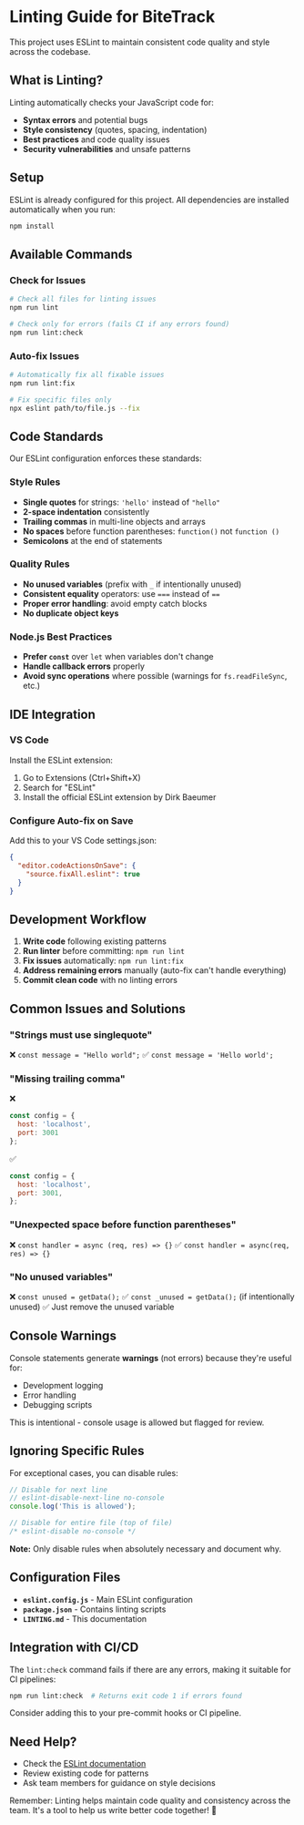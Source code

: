 # Linting Guide for BiteTrack

This project uses ESLint to maintain consistent code quality and style across the codebase.

## What is Linting?

Linting automatically checks your JavaScript code for:
- **Syntax errors** and potential bugs
- **Style consistency** (quotes, spacing, indentation)
- **Best practices** and code quality issues
- **Security vulnerabilities** and unsafe patterns

## Setup

ESLint is already configured for this project. All dependencies are installed automatically when you run:

```bash
npm install
```

## Available Commands

### Check for Issues
```bash
# Check all files for linting issues
npm run lint

# Check only for errors (fails CI if any errors found)
npm run lint:check
```

### Auto-fix Issues
```bash
# Automatically fix all fixable issues
npm run lint:fix

# Fix specific files only
npx eslint path/to/file.js --fix
```

## Code Standards

Our ESLint configuration enforces these standards:

### Style Rules
- **Single quotes** for strings: `'hello'` instead of `"hello"`
- **2-space indentation** consistently
- **Trailing commas** in multi-line objects and arrays
- **No spaces** before function parentheses: `function()` not `function ()`
- **Semicolons** at the end of statements

### Quality Rules
- **No unused variables** (prefix with `_` if intentionally unused)
- **Consistent equality** operators: use `===` instead of `==`
- **Proper error handling**: avoid empty catch blocks
- **No duplicate object keys**

### Node.js Best Practices
- **Prefer `const`** over `let` when variables don't change
- **Handle callback errors** properly
- **Avoid sync operations** where possible (warnings for `fs.readFileSync`, etc.)

## IDE Integration

### VS Code
Install the ESLint extension:
1. Go to Extensions (Ctrl+Shift+X)
2. Search for "ESLint"
3. Install the official ESLint extension by Dirk Baeumer

### Configure Auto-fix on Save
Add this to your VS Code settings.json:
```json
{
  "editor.codeActionsOnSave": {
    "source.fixAll.eslint": true
  }
}
```

## Development Workflow

1. **Write code** following existing patterns
2. **Run linter** before committing: `npm run lint`
3. **Fix issues** automatically: `npm run lint:fix`
4. **Address remaining errors** manually (auto-fix can't handle everything)
5. **Commit clean code** with no linting errors

## Common Issues and Solutions

### "Strings must use singlequote"
❌ `const message = "Hello world";`
✅ `const message = 'Hello world';`

### "Missing trailing comma"
❌ 
```javascript
const config = {
  host: 'localhost',
  port: 3001
};
```
✅
```javascript
const config = {
  host: 'localhost',
  port: 3001,
};
```

### "Unexpected space before function parentheses"
❌ `const handler = async (req, res) => {}`
✅ `const handler = async(req, res) => {}`

### "No unused variables"
❌ `const unused = getData();`
✅ `const _unused = getData();` (if intentionally unused)
✅ Just remove the unused variable

## Console Warnings

Console statements generate **warnings** (not errors) because they're useful for:
- Development logging
- Error handling
- Debugging scripts

This is intentional - console usage is allowed but flagged for review.

## Ignoring Specific Rules

For exceptional cases, you can disable rules:

```javascript
// Disable for next line
// eslint-disable-next-line no-console
console.log('This is allowed');

// Disable for entire file (top of file)
/* eslint-disable no-console */
```

**Note:** Only disable rules when absolutely necessary and document why.

## Configuration Files

- **`eslint.config.js`** - Main ESLint configuration
- **`package.json`** - Contains linting scripts
- **`LINTING.md`** - This documentation

## Integration with CI/CD

The `lint:check` command fails if there are any errors, making it suitable for CI pipelines:

```bash
npm run lint:check  # Returns exit code 1 if errors found
```

Consider adding this to your pre-commit hooks or CI pipeline.

## Need Help?

- Check the [ESLint documentation](https://eslint.org/docs/latest/)
- Review existing code for patterns
- Ask team members for guidance on style decisions

Remember: Linting helps maintain code quality and consistency across the team. It's a tool to help us write better code together! 🚀